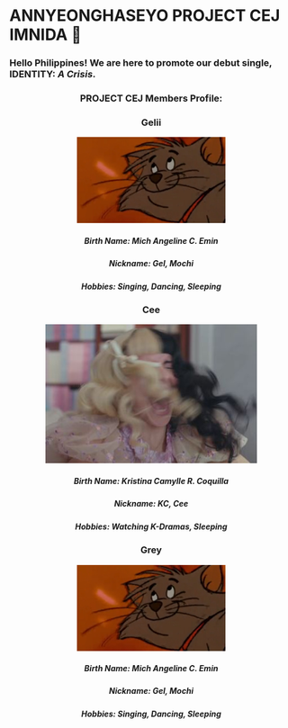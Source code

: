 # ANNYEONGHASEYO **PROJECT CEJ** IMNIDA 🤗

### Hello Philippines! We are here to promote our debut single, **IDENTITY: *A Crisis***.

### <div align="center">PROJECT CEJ Members Profile:
  
  ### <div align="center">**Gelii**
  
  <p align="center">
    <img src="EMIN.png">
  </p>
  
  ##### <div align="center">Birth Name: Mich Angeline C. Emin
  
  ##### <div align="center">Nickname: Gel, Mochi
  
  ##### <div align="center">Hobbies: Singing, Dancing, Sleeping
      

  ### <div align="center">**Cee**
  
  <p align="center">
    <img src="COQUILLA.JPG">
  </p>
  
  ##### <div align="center">Birth Name: Kristina Camylle R. Coquilla
  
  ##### <div align="center">Nickname: KC, Cee
  
  ##### <div align="center">Hobbies: Watching K-Dramas, Sleeping
      
      
  ### <div align="center">**Grey**
  
  <p align="center">
    <img src="EMIN.png">
  </p>
  
  ##### <div align="center">Birth Name: Mich Angeline C. Emin
  
  ##### <div align="center">Nickname: Gel, Mochi
  
  ##### <div align="center">Hobbies: Singing, Dancing, Sleeping
